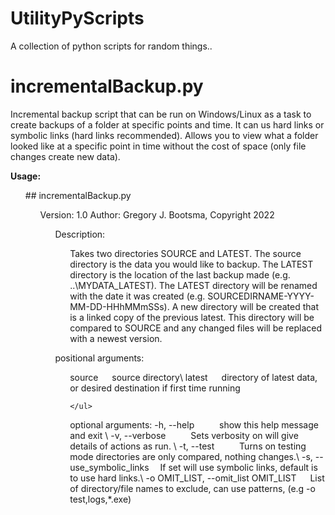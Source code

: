 # UtilityPyScripts

A collection of python scripts for random things..

# incrementalBackup.py

Incremental backup script that can be run on Windows/Linux as a task to create backups 
of a folder at specific points and time. It can us hard links or symbolic links (hard links recommended). Allows
you to view what a folder looked like at a specific point in time without the cost of space (only file changes 
create new data).


**Usage:**

<ul>
  ## incrementalBackup.py <SOURCE> <LATEST>                                                                                                                              
  <ul>
   Version: 1.0                                                                                                                                                       
   Author: Gregory J. Bootsma, Copyright 2022     

      
   <ul>
   Description:                                                                                                                                                       
    <ul>
          Takes two directories SOURCE and LATEST. The source directory is the data you would like to backup. The LATEST directory is the location of                 
          the last backup made (e.g. ..\MYDATA_LATEST). The LATEST directory will be renamed with the date it was created  (e.g. SOURCEDIRNAME-YYYY-MM-DD-HHhMMmSSs). 
          A new directory will be created that is a linked copy of the previous latest. This directory will be compared to SOURCE and any changed files               
          will be replaced with a newest version.                                                                                                                     
    </ul>
   </ul>
    
  <ul>
  positional arguments:           
    <ul>
    source &emsp; source directory\
    latest &emsp; directory of latest data, or desired destination if first time running 

    </ul>
  </ul>
    
  <ul>
  optional arguments:
    -h, --help     &emsp;   &emsp;    show this help message and exit \
    -v, --verbose  &emsp;   &emsp;    Sets verbosity on will give details of actions as run. \
    -t, --test     &emsp;  &emsp;     Turns on testing mode directories are only compared, nothing changes.\
    -s, --use_symbolic_links&emsp;     If set will use symbolic links, default is to use hard links.\
    -o OMIT_LIST, --omit_list OMIT_LIST &emsp; 
                          List of directory/file names to exclude, can use patterns,
                          (e.g  -o test,logs,*.exe)
    </ul>
   </ul>
  </ul>
